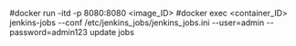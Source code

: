 #docker run -itd -p 8080:8080 <image_ID>
#docker exec <container_ID>  jenkins-jobs --conf /etc/jenkins_jobs/jenkins_jobs.ini --user=admin --password=admin123 update jobs
